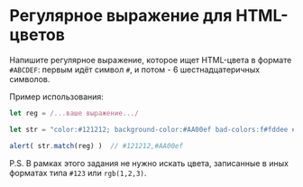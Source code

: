 # Регулярное выражение для HTML-цветов

Напишите регулярное выражение, которое ищет HTML-цвета в формате `#ABCDEF`: первым идёт символ `#`, и потом - 6 шестнадцатеричных символов.

Пример использования:

```js
let reg = /...ваше выражение.../

let str = "color:#121212; background-color:#AA00ef bad-colors:f#fddee #fd2 #12345678";

alert( str.match(reg) )  // #121212,#AA00ef
```

P.S. В рамках этого задания не нужно искать цвета, записанные в иных форматах типа `#123` или `rgb(1,2,3)`.

